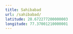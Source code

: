 ```yaml
---
title: Sahibabad
url: /sahibabad/
latitude: 28.672277200000003
longitude: 77.37001210000001
---
```

